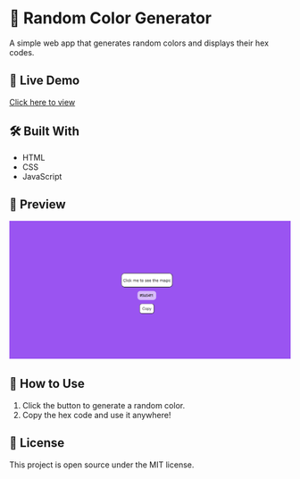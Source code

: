 # 🎨 Random Color Generator

A simple web app that generates random colors and displays their hex codes.

## 🚀 Live Demo
[Click here to view](https://hrveekshith.github.io/random-color-generator/)

## 🛠️ Built With
- HTML
- CSS
- JavaScript

## 📸 Preview
![screenshot](./assets/preview.png) 

## 📂 How to Use
1. Click the button to generate a random color.
2. Copy the hex code and use it anywhere!

## 📜 License
This project is open source under the MIT license.

